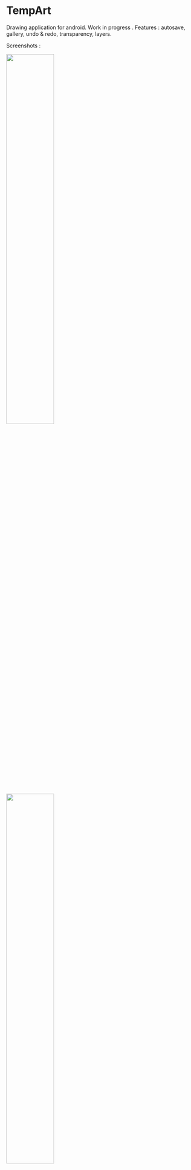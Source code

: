 # TempArt

Drawing application for android. Work in progress .
Features : autosave, gallery, undo & redo, transparency, layers.

Screenshots :

<img src="https://i.imgur.com/wYwTdRE.jpg" width=50% height=50%>
<img src="https://i.imgur.com/GphrciH.jpg" width=50% height=50%>
<img src="https://i.imgur.com/cJH852l.jpg" width=50% height=50%>
<img src="https://i.imgur.com/TLy64D6.jpg" width=50% height=50%>
